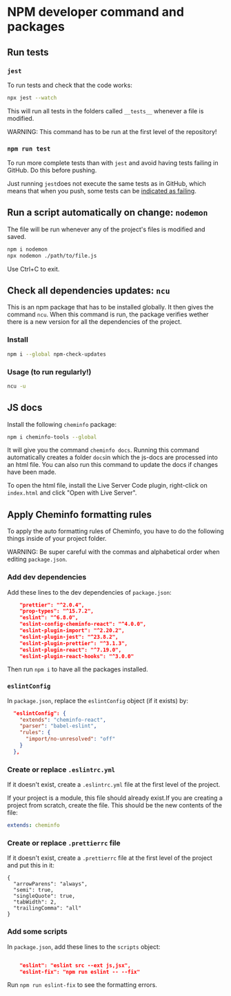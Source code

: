 # NPM developer command and packages

## Run tests
### `jest`
To run tests and check that the code works:

```bash
npx jest --watch
```
This will run all tests in the folders called `__tests__` whenever a file is modified.

WARNING: This command has to be run at the first level of the repository!

### `npm run test`

To run more complete tests than with `jest` and avoid having tests failing in GitHub. Do this before pushing.

Just running `jest`does not execute the same tests as in GitHub, which means that when you push, some tests can be [indicated as failing](../variousIT/github.md). 

## Run a script automatically on change: `nodemon`

The file will be run whenever any of the project's files is modified and saved.

```bash
npm i nodemon
npx nodemon ./path/to/file.js
```

Use Ctrl+C to exit.

## Check all dependencies updates: `ncu`

This is an npm package that has to be installed globally. It then gives the command `ncu`. When this command is run, the package verifies wether there is a new version for all the dependencies of the project.

### Install

```bash
npm i --global npm-check-updates
```

### Usage (to run regularly!)

```bash
ncu -u
```

## JS docs

Install the following `cheminfo` package:

```bash
npm i cheminfo-tools --global
```

It will give you the command `cheminfo docs`. Running this command automatically creates a folder `docs`in which the js-docs are processed into an html file. You can also run this command to update the docs if changes have been made.

To open the html file, install the Live Server Code plugin, right-click on `index.html` and click "Open with Live Server".

## Apply Cheminfo formatting rules

To apply the auto formatting rules of Cheminfo, you have to do the following things inside of your project folder.

WARNING: Be super careful with the commas and alphabetical order when editing `package.json`.

### Add dev dependencies

Add these lines to the dev dependencies of `package.json`:
```json
    "prettier": "^2.0.4",
    "prop-types": "^15.7.2",
    "eslint": "^6.8.0",
    "eslint-config-cheminfo-react": "^4.0.0",
    "eslint-plugin-import": "^2.20.2",
    "eslint-plugin-jest": "^23.8.2",
    "eslint-plugin-prettier": "^3.1.3",
    "eslint-plugin-react": "^7.19.0",
    "eslint-plugin-react-hooks": "^3.0.0"
```

Then run `npm i` to have all the packages installed.

### `eslintConfig`

In `package.json`, replace the `eslintConfig` object (if it exists) by: 

```json
  "eslintConfig": {
    "extends": "cheminfo-react",
    "parser": "babel-eslint",
    "rules": {
      "import/no-unresolved": "off"
    }
  },
```

### Create or replace `.eslintrc.yml`
If it doesn't exist, create a `.eslintrc.yml` file at the first level of the project.

If your project is a module, this file should already exist.If you are creating a project from scratch, create the file. This should be the new contents of the file:
```yml
extends: cheminfo
``` 

### Create or replace `.prettierrc` file

If it doesn't exist, create a `.prettierrc` file at the first level of the project and put this in it:

```
{
  "arrowParens": "always",
  "semi": true,
  "singleQuote": true,
  "tabWidth": 2,
  "trailingComma": "all"
}
```

### Add some scripts

In `package.json`, add these lines to the `scripts` object: 

```json

    "eslint": "eslint src --ext js,jsx",
    "eslint-fix": "npm run eslint -- --fix"
```

Run `npm run eslint-fix` to see the formatting errors.
